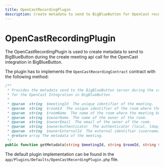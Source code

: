 ```yaml
---
title: OpenCastRecordingPlugin
description: Create metadata to send to BigBlueButton for OpenCast recordings.
---
```


# OpenCastRecordingPlugin

The OpenCastRecordingPlugin is used to create metadata to send to BigBlueButton during the create meeting api call for the OpenCast integration in BigBlueButton. 

The plugin has to implements the `OpenCastRecordingContract` contract with the following method:

```php
/**
 * Provides the metadata send to the BigBlueButton server during the create meeting api call
 * for the OpenCast Integration in BigBlueButton
 *
 * @param  string  $meetingId  The unique identifier of the meeting.
 * @param  string  $roomId  The unique identifier of the room where the meeting belongs to.
 * @param  string  $roomName  The name of the room where the meeting belongs to.
 * @param  string  $ownerName  The name of the owner of the room.
 * @param  string  $ownerEmail  The email of the owner of the room.
 * @param  string  $ownerAuthenticator  The authenticator (local, ldap, shibboleth, ...) of the owner of the room.
 * @param  string  $ownerExternalId  The external identifier (username) of the owner of the room.
 * @return array The metadata of the meeting.
 */
public function getMetadata(string $meetingId, string $roomId, string $roomName, string $ownerName, string $ownerEmail, string $ownerAuthenticator, string $ownerExternalId): array;
```

The default plugin implementation can be found in the `app/Plugins/Defaults/OpenCastRecordingPlugin.php` file.
